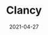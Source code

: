 ---
title: Clancy
description:
image: clancy-jekyll.jpg
preview: https://jekyllthemes.io/theme/clancy-portfolio-jekyll-theme
date: 2021-04-27
---